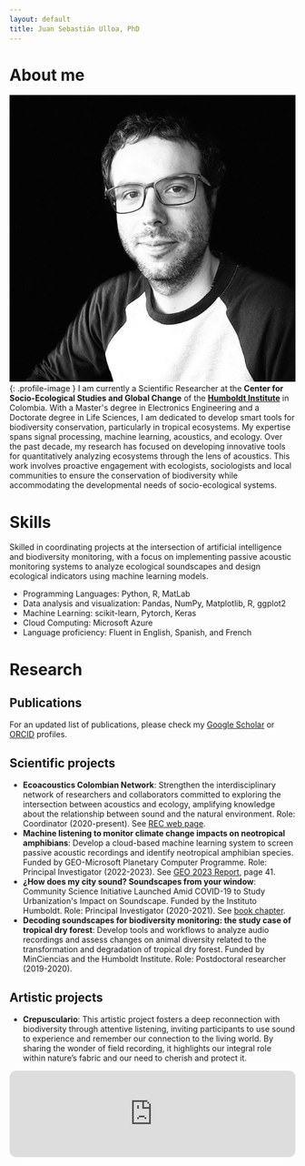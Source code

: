 ```yaml
---
layout: default
title: Juan Sebastián Ulloa, PhD
---
```


# About me
![Profile Image](/assets/profile_photo.jpeg){: .profile-image }
I am currently a Scientific Researcher at the **Center for Socio-Ecological Studies and Global Change** of the **[Humboldt Institute](https://www.humboldt.org.co/)** in Colombia. With a Master's degree in Electronics Engineering and a Doctorate degree in Life Sciences, I am dedicated to develop smart tools for biodiversity conservation, particularly in tropical ecosystems. My expertise spans signal processing, machine learning, acoustics, and ecology. Over the past decade, my research has focused on developing innovative tools for quantitatively analyzing ecosystems through the lens of acoustics. This work involves proactive engagement with ecologists, sociologists and local communities to ensure the conservation of biodiversity while accommodating the developmental needs of socio-ecological systems.

# Skills
Skilled in coordinating projects at the intersection of artificial intelligence and biodiversity monitoring, with a focus on implementing passive acoustic monitoring systems to analyze ecological soundscapes and design ecological indicators using machine learning models.
* Programming Languages: Python, R, MatLab
* Data analysis and visualization: Pandas, NumPy, Matplotlib, R, ggplot2
* Machine Learning: scikit-learn, Pytorch, Keras
* Cloud Computing: Microsoft Azure
* Language proficiency: Fluent in English, Spanish, and French

# Research
## Publications
For an updated list of publications, please check my [Google Scholar](https://scholar.google.com/citations?user=xdHmzxcAAAAJ&hl=en&oi=ao) or [ORCID](https://orcid.org/0000-0001-5666-6942) profiles.

## Scientific projects
* **Ecoacoustics Colombian Network**: Strengthen the interdisciplinary network of researchers and collaborators committed to exploring the intersection between acoustics and ecology, amplifying knowledge about the relationship between sound and the natural environment. Role: Coordinator (2020-present). See [REC web page](https://redecoacustica.org/).
* **Machine listening to monitor climate change impacts on neotropical amphibians**: Develop a cloud-based machine learning system to screen passive acoustic recordings and identify neotropical amphibian species. Funded by GEO-Microsoft Planetary Computer Programme. Role: Principal Investigator  (2022-2023). See [GEO 2023 Report](https://earthobservations.org/storage/app/media/documents/Events/GEO-Week-2023/GEO%202023%20Highlights%20Report.pdf), page 41.
* **¿How does my city sound? Soundscapes from your window**: Community Science Initiative Launched Amid COVID-19 to Study Urbanization's Impact on Soundscape. Funded by the Instituto Humboldt. Role: Principal Investigator (2020-2021). See [book chapter](https://proyectos.humboldt.org.co/biodivercitiesby2030/pdf/exp-the-sounds-of-the-city.pdf).
* **Decoding soundscapes for biodiversity monitoring: the study case of tropical dry forest**: Develop tools and workflows to analyze audio recordings and assess changes on animal diversity related to the transformation and degradation of tropical dry forest. Funded by MinCiencias and the Humboldt Institute. Role: Postdoctoral researcher (2019-2020).


## Artistic projects
* **Crepusculario**: This artistic project fosters a deep reconnection with biodiversity through attentive listening, inviting participants to use sound to experience and remember our connection to the living world. By sharing the wonder of field recording, it highlights our integral role within nature’s fabric and our need to cherish and protect it. 
<iframe style="border-radius:12px" src="https://open.spotify.com/embed/show/6if6tzlPSLMkmmCLkAwJXH?utm_source=generator" width="100%" height="152" frameBorder="0" allowfullscreen="" allow="autoplay; clipboard-write; encrypted-media; fullscreen; picture-in-picture" loading="lazy"></iframe>